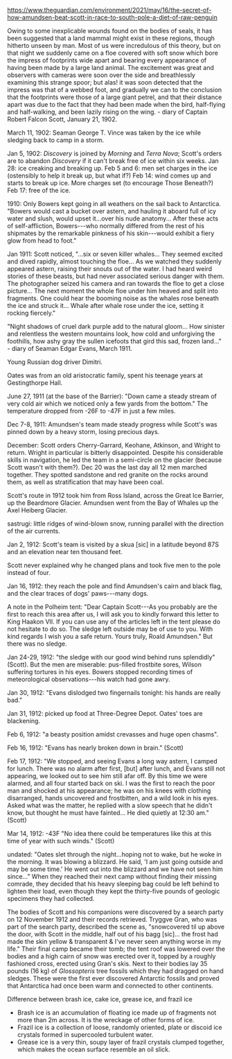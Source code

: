 https://www.theguardian.com/environment/2021/may/16/the-secret-of-how-amundsen-beat-scott-in-race-to-south-pole-a-diet-of-raw-penguin

Owing to some inexplicable wounds found on the bodies of seals, it has been suggested that a land mammal might exist in these regions, though hitherto unseen by man. Most of us were incredulous of this theory, but on that night we suddenly came on a floe covered with soft snow which bore the impress of footprints wide apart and bearing every appearance of having been made by a large land animal. The excitement was great and observers with cameras were soon over the side and breathlessly examining this strange spoor; but alas! it was soon detected that the impress was that of a webbed foot, and gradually we can to the conclusion that the footprints were those of a large giant petrel, and that their distance apart was due to the fact that they had been made when the bird, half-flying and half-walking, and been lazily rising on the wing. - diary of Captain Robert Falcon Scott, January 21, 1902.

March 11, 1902: Seaman George T. Vince was taken by the ice while sledging back to camp in a storm.

Jan 5, 1902: *Discovery* is joined by *Morning* and *Terra Nova*; Scott's orders are to abandon *Discovery* if it can't break free of ice within six weeks. Jan 28: ice creaking and breaking up. Feb 5 and 6: men set charges in the ice (ostensibly to help it break up, but what if?) Feb 14: wind comes up and starts to break up ice. More charges set (to encourage Those Beneath?) Feb 17: free of the ice.

1910: Only Bowers kept going in all weathers on the sail back to Antarctica. "Bowers would cast a bucket over astern, and hauling it aboard full of icy water and slush, would upset it...over his nude anatomy... After these acts of self-affliction, Bowers---who normally differed from the rest of his shipmates by the remarkable pinkness of his skin---would exhibit a fiery glow from head to foot."

Jan 1911: Scott noticed, "...six or seven killer whales... They seemed excited and dived rapidly, almost touching the floe... As we watched they suddenly appeared astern, raising their snouts out of the water. I had heard weird stories of these beasts, but had never associated serious danger with them. The photographer seized his camera and ran towards the floe to get a close picture... The next moment the whole floe under him heaved and split into fragments. One could hear the booming noise as the whales rose beneath the ice and struck it... Whale after whale rose under the ice, setting it rocking fiercely."

"Night shadows of cruel dark purple add to the natural gloom... How sinister and relentless the western mountains look, how cold and unforgiving the foothills, how ashy gray the sullen icefoots that gird this sad, frozen land..." - diary of Seaman Edgar Evans, March 1911.

Young Russian dog driver Dimitri.

Oates was from an old aristocratic family, spent his teenage years at Gestingthorpe Hall.

June 27, 1911 (at the base of the Barrier): "Down came a steady stream of very cold air which we noticed only a few yards from the bottom." The temperature dropped from -26F to -47F in just a few miles.

Dec 7-8, 1911: Amundsen's team made steady progress while Scott's was pinned down by a heavy storm, losing precious days.

December: Scott orders Cherry-Garrard, Keohane, Atkinson, and Wright to return. Wright in particular is bitterly disappointed. Despite his considerable skills in navigation, he led the team in a semi-circle on the glacier (because Scott wasn't with them?). Dec 20 was the last day all 12 men marched together. They spotted sandstone and red granite on the rocks around them, as well as stratification that may have been coal.

Scott's route in 1912 took him from Ross Island, across the Great Ice Barrier, up the Beardmore Glacier. Amundsen went from the Bay of Whales up the Axel Heiberg Glacier.

sastrugi: little ridges of wind-blown snow, running parallel with the direction of the air currents.

Jan 2, 1912: Scott's team is visited by a skua [sic] in a latitude beyond 87S and an elevation near ten thousand feet.

Scott never explained why he changed plans and took five men to the pole instead of four.

Jan 16, 1912: they reach the pole and find Amundsen's cairn and black flag, and the clear traces of dogs' paws---many dogs.

A note in the Polheim tent: "Dear Captain Scott---As you probably are the first to reach this area after us, I will ask you to kindly forward this letter to King Haakon VII. If you can use any of the articles left in the tent please do not hesitate to do so. The sledge left outside may be of use to you. With kind regards I wish you a safe return. Yours truly, Roald Amundsen." But there was no sledge.

Jan 24-29, 1912: "the sledge with our good wind behind runs splendidly" (Scott). But the men are miserable: pus-filled frostbite sores, Wilson suffering tortures in his eyes. Bowers stopped recording times of meteorological observations---his watch had gone awry.

Jan 30, 1912: "Evans dislodged two fingernails tonight: his hands are really bad."

Jan 31, 1912: picked up food at Three-Degree Depot. Oates' toes are blackening.

Feb 6, 1912: "a beasty position amidst crevasses and huge open chasms".

Feb 16, 1912: "Evans has nearly broken down in brain." (Scott)

Feb 17, 1912: "We stopped, and seeing Evans a long way astern, I camped for lunch. There was no alarm after first, [but] after lunch, and Evans still not appearing, we looked out to see him still afar off. By this time we were alarmed, and all four started back on ski. I was the first to reach the poor man and shocked at his appearance; he was on his knees with clothing disarranged, hands uncovered and frostbitten, and a wild look in his eyes. Asked what was the matter, he replied with a slow speech that he didn't know, but thought he must have fainted... He died quietly at 12:30 am." (Scott)

Mar 14, 1912: -43F "No idea there could be temperatures like this at this time of year with such winds." (Scott)

undated: "Oates slet through the night...hoping not to wake, but he woke in the morning. It was blowing a blizzard. He said, 'I am just going outside and may be some time.' He went out into the blizzard and we have not seen him since..." When they reached their next camp without finding their missing comrade, they decided that his heavy sleeping bag could be left behind to lighten their load, even though they kept the thirty-five pounds of geologic specimens they had collected.

The bodies of Scott and his companions were discovered by a search party on 12 November 1912 and their records retrieved. Tryggve Gran, who was part of the search party, described the scene as, "snowcovered til up above the door, with Scott in the middle, half out of his bagg [sic]... the frost had made the skin yellow & transparent & I've never seen anything worse in my life." Their final camp became their tomb; the tent roof was lowered over the bodies and a high cairn of snow was erected over it, topped by a roughly fashioned cross, erected using Gran's skis. Next to their bodies lay 35 pounds (16 kg) of *Glossopteris* tree fossils which they had dragged on hand sledges. These were the first ever discovered Antarctic fossils and proved that Antarctica had once been warm and connected to other continents.

Difference between brash ice, cake ice, grease ice, and frazil ice
- Brash ice is an accumulation of floating ice made up of fragments not more than 2m across. It is the wreckage of other forms of ice.
- Frazil ice is a collection of loose, randomly oriented, plate or discoid ice crystals formed in supercooled turbulent water.
- Grease ice is a very thin, soupy layer of frazil crystals clumped together, which makes the ocean surface resemble an oil slick.
